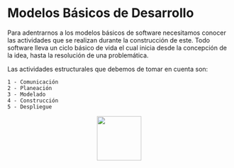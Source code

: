 # Modelos Básicos de Desarrollo

Para adentrarnos a los modelos básicos de software necesitamos conocer las actividades que se realizan durante la construcción de este. Todo software lleva un ciclo básico de vida el cual inicia desde la concepción de la idea, hasta la resolución de una problemática. </br>

Las actividades estructurales que debemos de tomar en cuenta son:

    1 - Comunicación
    2 - Planeación
    3 - Modelado
    4 - Construcción
    5 - Despliegue

<p align="center">
<img
    src="https://cdn.worldvectorlogo.com/logos/webdev-1.svg"
    width="100px"
/>
 </p>